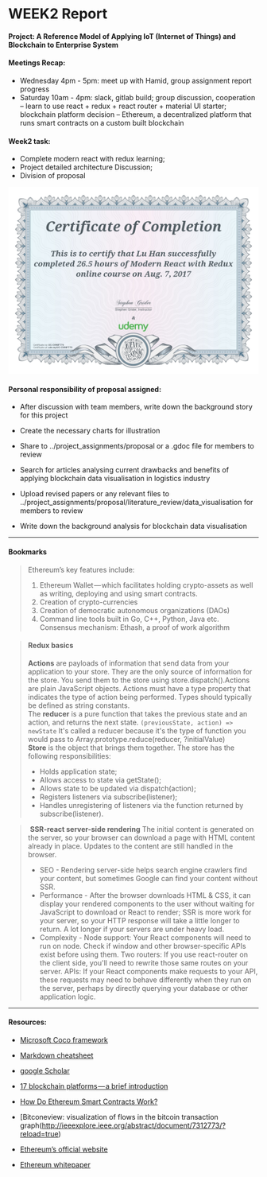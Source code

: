 # WEEK2 Report
#### Project: A Reference Model of Applying IoT (Internet of Things) and Blockchain to Enterprise System 
#### Meetings Recap:  
- Wednesday 4pm - 5pm: meet up with Hamid, group assignment report progress
- Saturday 10am - 4pm: slack, gitlab build; group discussion, cooperation – learn to use react + redux + react router + material UI starter; blockchain platform decision 
– Ethereum, a decentralized platform that runs smart contracts on a custom built blockchain

#### Week2 task:
- Complete modern react with redux learning;
- Project detailed architecture Discussion;
- Division of proposal  

![](UC-CV96FT70.jpg)

#### Personal responsibility of proposal assigned: 
- After discussion with team members, write down the background story for this project
- Create the necessary charts for illustration
- Share to ../project_assignments/proposal or a .gdoc file for members to review

- Search for articles analysing current drawbacks and benefits of applying blockchain data visualisation in logistics industry
- Upload revised papers or any relevant files to ../project_assignments/proposal/literature_review/data_visualisation for members to review
- Write down the background analysis for blockchain data visualisation

***
#### Bookmarks
> Ethereum’s key features include:
> 1.	Ethereum Wallet — which facilitates holding crypto-assets as well as writing, deploying and using smart contracts.
> 2.	Creation of crypto-currencies
> 3.	Creation of democratic autonomous organizations (DAOs)
> 4.	Command line tools built in Go, C++, Python, Java etc.  
> Consensus mechanism: Ethash, a proof of work algorithm

> #### Redux basics  
> **Actions** are payloads of information that send data from your application to your store. They are the only source of information for the store. You send them to the store using store.dispatch().Actions are plain JavaScript objects. Actions must have a type property that indicates the type of action being performed. Types should typically be defined as string constants.  
> The **reducer** is a pure function that takes the previous state and an action, and returns the next state. `(previousState, action) => newState` It's called a reducer because it's the type of function you would pass to Array.prototype.reduce(reducer, ?initialValue)  
> **Store** is the object that brings them together. The store has the following responsibilities:
> - Holds application state;
> - Allows access to state via getState();
> - Allows state to be updated via dispatch(action);
> - Registers listeners via subscribe(listener);
> - Handles unregistering of listeners via the function returned by subscribe(listener).

>  **SSR-react server-side rendering** The initial content is generated on the server, so your browser can download a page with HTML content already in place. Updates to the content are still handled in the browser.
> - SEO - Rendering server-side helps search engine crawlers find your content, but sometimes Google can find your content without SSR.  
> - Performance - After the browser downloads HTML & CSS, it can display your rendered components to the user without waiting for JavaScript to download or React to render; SSR is more work for your server, so your HTTP response will take a little longer to return. A lot longer if your servers are under heavy load.
> - Complexity - Node support: Your React components will need to run on node. Check if window and other browser-specific APIs exist before using them. Two routers: If you use react-router on the client side, you'll need to rewrite those same routes on your server. APIs: If your React components make requests to your API, these requests may need to behave differently when they run on the server, perhaps by directly querying your database or other application logic.


***
#### Resources: 
- [Microsoft Coco framework](https://github.com/Azure/coco-framework)
- [Markdown cheatsheet](https://github.com/adam-p/markdown-here/wiki/Markdown-Cheatsheet)  

- [google Scholar](https://scholar.google.com.au/scholar?hl=en&q=IOT+blockchain&btnG=&as_sdt=1,5&as_sdtp=&oq=IoT+)
- [17 blockchain platforms — a brief introduction](https://medium.com/blockchain-blog/17-blockchain-platforms-a-brief-introduction-e07273185a0b)
- [How Do Ethereum Smart Contracts Work?](https://www.coindesk.com/information/ethereum-smart-contracts-work/)
- [Bitconeview: visualization of flows in the bitcoin transaction graph(http://ieeexplore.ieee.org/abstract/document/7312773/?reload=true)  
- [Ethereum’s official website](https://ethereum.org/)
- [Ethereum whitepaper](https://github.com/ethereum/wiki/wiki/White-Paper)



